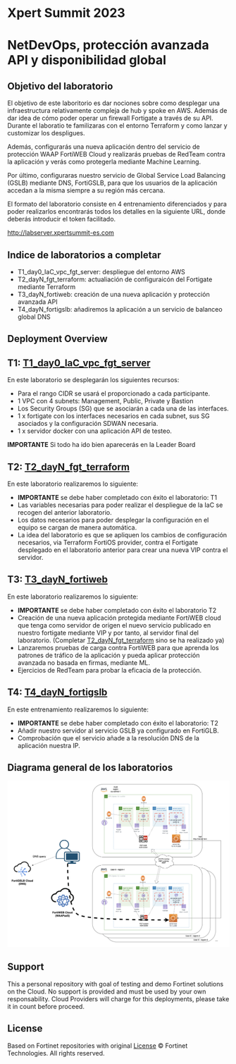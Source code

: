 # Xpert Summit 2023
# NetDevOps, protección avanzada API y disponibilidad global
## Objetivo del laboratorio
El objetivo de este laboritorio es dar nociones sobre como desplegar una infraestructura relativamente compleja de hub y spoke en AWS. Además de dar idea de cómo poder operar un firewall Fortigate a través de su API. Durante el laboratio te familizaras con el entorno Terraform y como lanzar y customizar los despligues. 

Además, configurarás una nueva aplicación dentro del servicio de protección WAAP FortiWEB Cloud y realizarás pruebas de RedTeam contra la aplicación y verás como protegerla mediante Machine Learning.  

Por último, configuraras nuestro servicio de Global Service Load Balancing (GSLB) mediante DNS, FortiGSLB, para que los usuarios de la aplicación accedan a la misma siempre a su región más cercana. 

El formato del laboratorio consiste en 4 entrenamiento diferenciados y para poder realizarlos encontrarás todos los detalles en la siguiente URL, donde deberás introducir el token facilitado.

http://labserver.xpertsummit-es.com

## Indice de laboratorios a completar
* T1_day0_IaC_vpc_fgt_server: despliegue del entorno AWS
* T2_dayN_fgt_terraform: actualiación de configuraicón del Fortigate mediante Terraform
* T3_dayN_fortiweb: creación de una nueva aplicación y protección avanzada API
* T4_dayN_fortigslb: añadiremos la aplicación a un servicio de balanceo global DNS

## Deployment Overview

## T1: [T1_day0_IaC_vpc_fgt_server](./T1_day0_IaC_vpc_fgt_server)
En este laboratorio se desplegarán los siguientes recursos:
- Para el rango CIDR se usará el proporcionado a cada participante.
- 1 VPC con 4 subnets: Management, Public, Private y Bastion
- Los Security Groups (SG) que se asociarán a cada una de las interfaces.
- 1 x fortigate con los interfaces necesarios en cada subnet, sus SG asociados y la configuración SDWAN necesaria.
- 1 x servidor docker con una aplicación API de testeo.

**IMPORTANTE** Si todo ha ido bien aparecerás en la Leader Board

## T2: [T2_dayN_fgt_terraform](./T2_dayN_fgt_terraform)
En este laboratorio realizaremos lo siguiente:
- **IMPORTANTE** se debe haber completado con éxito el laboratorio: T1
- Las variables necesarias para poder realizar el despliegue de la IaC se recogen del anterior laboratorio.
- Los datos necesarios para poder desplegar la configuración en el equipo se cargan de manera automática.
- La idea del laboratorio es que se apliquen los cambios de configuración necesarios, via Terraform FortiOS provider, contra el Fortigate desplegado en el laboratorio anterior para crear una nueva VIP contra el servidor. 

## T3: [T3_dayN_fortiweb](./T3_dayN_fortiweb)

En este laboratorio realizaremos lo siguiente:
- **IMPORTANTE** se debe haber completado con éxito el laboratorio T2
- Creación de una nueva aplicación protegida mediante FortiWEB cloud que tenga como servidor de origen el nuevo servicio publicado en nuestro fortigate mediante VIP y por tanto, al servidor final del laboratorio. (Completar [T2_dayN_fgt_terraform](./T2_dayN_fgt_terraform) sino se ha realizado ya)
- Lanzaremos pruebas de carga contra FortiWEB para que aprenda los patrones de tráfico de la aplicación y pueda aplicar protección avanzada no basada en firmas, mediante ML.
- Ejercicios de RedTeam para probar la eficacia de la protección.

## T4: [T4_dayN_fortigslb](./T4_dayN_fortigslb)

En este entrenamiento realizaremos lo siguiente:
- **IMPORTANTE** se debe haber completado con éxito el laboratorio: T2
- Añadir nuestro servidor al servicio GSLB ya configurado en FortiGLB.
- Comprobación que el servicio añade a la resolución DNS de la aplicación nuestra IP.


## Diagrama general de los laboratorios

![architecture overview](images/image0.png)




## Support
This a personal repository with goal of testing and demo Fortinet solutions on the Cloud. No support is provided and must be used by your own responsability. Cloud Providers will charge for this deployments, please take it in count before proceed.

## License
Based on Fortinet repositories with original [License](https://github.com/fortinet/fortigate-terraform-deploy/blob/master/LICENSE) © Fortinet Technologies. All rights reserved.


